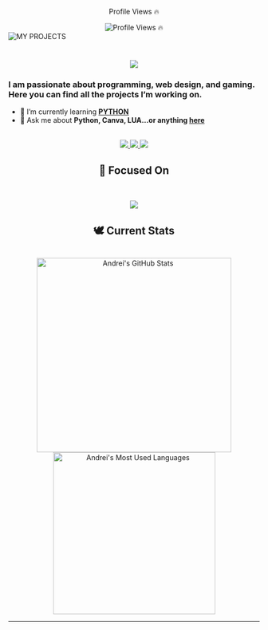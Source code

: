 <div align="center"> 
  <p>Profile Views 🔥</p>
  <img src="https://profile-counter.glitch.me/{made-by-andrei}/count.svg" alt="Profile Views 🔥" />
</div>
<img src="https://raw.githubusercontent.com/made-by-andrei/made-by-andrei/refs/heads/main/Polish_20250519_021636984.png" alt="MY PROJECTS">
<h1 align="center">
    <img src="https://readme-typing-svg.herokuapp.com/?font=Inter&size=48&center=true&vCenter=true&width=500&height=70&color=ffffff&duration=4500&lines=Welcome+!+✌🏻;+Working+on:+NOXUЯA;" />
</h1>

### I am passionate about programming, web design, and gaming. Here you can find all the projects I’m working on.

- 🌱 I’m currently learning **[PYTHON](https://www.learnpython.org/)**
- 💬 Ask me about **Python, Canva, LUA...or anything [here](https://github.com/{made-by-andrei}/{made-by-andrei}/issues)**

<br>

<div align="center">
  <a href="lehadus04@gmail.com">
    <img src="https://img.shields.io/badge/Gmail-000000?style=for-the-badge&logo=gmail&logoColor=red" />
  </a>
  <a href="https://instagram.com/acabaxc" target="_blank">
    <img src="https://img.shields.io/badge/INSTAGRAM-000000?style=for-the-badge&logo=instagram&logoColor=white" target="_blank" />
  </a>
  <a href="https://discord.gg/3DwXTKk6" target="_blank">
    <img src="https://img.shields.io/badge/DISCORD-000000?style=for-the-badge&logo=discord&logoColor=white" target="_blank" />
  </a>
  <a
</div>

## 👀 Focused On

<br>

<p align="center">
  <img src="https://skillicons.dev/icons?i=python,photoshop,php,github,discord,matlab,twitter"/>
</p>


## 🕊 Current Stats

<br>

<div align=center>
  <img width=390 src="https://github-readme-stats.vercel.app/api?username=made-by-andrei&theme=transparent&count_private=true&show_icons=true&rank_icon=github&locale=en" alt="Andrei's GitHub Stats" />
  <img width=325 src="https://github-readme-stats.vercel.app/api/top-langs?username=made-by-andrei&theme=transparent&layout=donut&hide=css&langs_count=8&border_radius=10&show_icons=true&locale=en" alt="Andrei's Most Used Languages" />
</div>

<hr>
